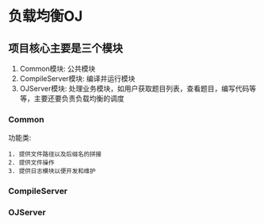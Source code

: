 # 负载均衡OJ
## 项目核心主要是三个模块

1. Common模块: 公共模块
2. CompileServer模块: 编译并运行模块
3. OJServer模块: 处理业务模块，如用户获取题目列表，查看题目，编写代码等等，主要还要负责负载均衡的调度

### Common
功能类:

    1. 提供文件路径以及后缀名的拼接
    2. 提供文件操作
    3. 提供日志模块以便开发和维护
### CompileServer

### OJServer


